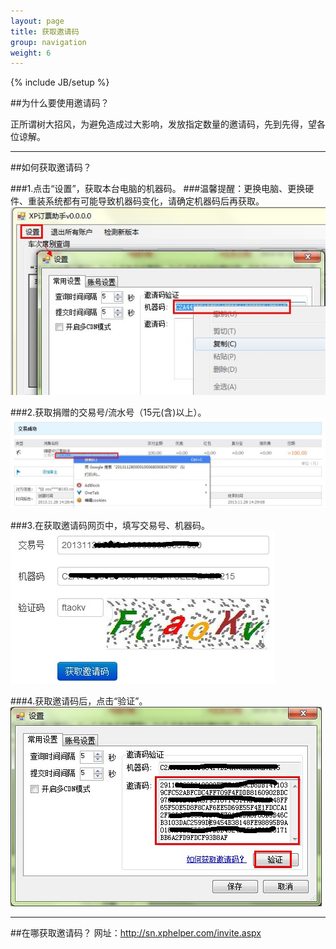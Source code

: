 ```yaml
---
layout: page
title: 获取邀请码
group: navigation
weight: 6
---
```


{% include JB/setup %}

##为什么要使用邀请码？

正所谓树大招风，为避免造成过大影响，发放指定数量的邀请码，先到先得，望各位谅解。
	
------

##如何获取邀请码？

###1.点击“设置”，获取本台电脑的机器码。
###温馨提醒：更换电脑、更换硬件、重装系统都有可能导致机器码变化，请确定机器码后再获取。
<img src="image/in_1.jpg" />

###2.获取捐赠的交易号/流水号（15元(含)以上）。
<img src="image/in_2.jpg" />

###3.在获取邀请码网页中，填写交易号、机器码。
<img src="image/in_3.jpg" />

###4.获取邀请码后，点击“验证”。
<img src="image/in_4.jpg" />

------

##在哪获取邀请码？
	网址：http://sn.xphelper.com/invite.aspx